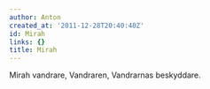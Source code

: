 ```yaml
---
author: Anton
created_at: '2011-12-28T20:40:40Z'
id: Mirah
links: {}
title: Mirah
---
```


Mirah vandrare, Vandraren, Vandrarnas beskyddare.
